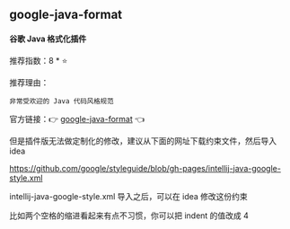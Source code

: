 ## google-java-format

#### 谷歌 Java 格式化插件

推荐指数：8 * ⭐

推荐理由：

    非常受欢迎的 Java 代码风格规范

官方链接：👉 [google-java-format](
https://plugins.jetbrains.com/plugin/8527-google-java-format
) 👈

但是插件版无法做定制化的修改，建议从下面的网址下载约束文件，然后导入 idea

https://github.com/google/styleguide/blob/gh-pages/intellij-java-google-style.xml

intellij-java-google-style.xml 导入之后，可以在 idea 修改这份约束

比如两个空格的缩进看起来有点不习惯，你可以把 indent 的值改成 4


















